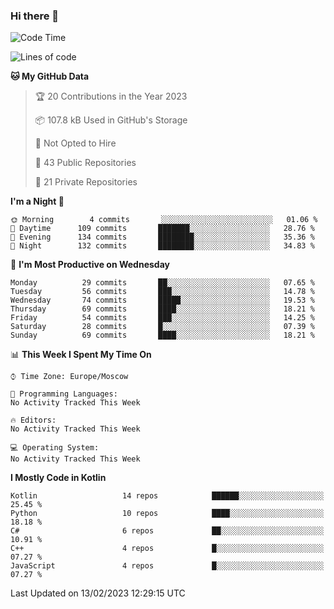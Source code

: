 ### Hi there 👋

<!--
**semwai/semwai** is a ✨ _special_ ✨ repository because its `README.md` (this file) appears on your GitHub profile.

Here are some ideas to get you started:

- 🔭 I’m currently working on ...
- 🌱 I’m currently learning ...
- 👯 I’m looking to collaborate on ...
- 🤔 I’m looking for help with ...
- 💬 Ask me about ...
- 📫 How to reach me: ...
- 😄 Pronouns: ...
- ⚡ Fun fact: ...
-->


<!--START_SECTION:waka-->
![Code Time](http://img.shields.io/badge/Code%20Time-0%20secs-blue)

![Lines of code](https://img.shields.io/badge/From%20Hello%20World%20I%27ve%20Written-1%20Million%20lines%20of%20code-blue)

**🐱 My GitHub Data** 

> 🏆 20 Contributions in the Year 2023
 > 
> 📦 107.8 kB Used in GitHub's Storage 
 > 
> 🚫 Not Opted to Hire
 > 
> 📜 43 Public Repositories 
 > 
> 🔑 21 Private Repositories  
 > 
**I'm a Night 🦉** 

```text
🌞 Morning        4 commits       ░░░░░░░░░░░░░░░░░░░░░░░░░   01.06 % 
🌆 Daytime      109 commits       ███████░░░░░░░░░░░░░░░░░░   28.76 % 
🌃 Evening      134 commits       ████████░░░░░░░░░░░░░░░░░   35.36 % 
🌙 Night        132 commits       ████████░░░░░░░░░░░░░░░░░   34.83 % 

```
📅 **I'm Most Productive on Wednesday** 

```text
Monday          29 commits       ██░░░░░░░░░░░░░░░░░░░░░░░   07.65 % 
Tuesday         56 commits       ███░░░░░░░░░░░░░░░░░░░░░░   14.78 % 
Wednesday       74 commits       █████░░░░░░░░░░░░░░░░░░░░   19.53 % 
Thursday        69 commits       ████░░░░░░░░░░░░░░░░░░░░░   18.21 % 
Friday          54 commits       ███░░░░░░░░░░░░░░░░░░░░░░   14.25 % 
Saturday        28 commits       █░░░░░░░░░░░░░░░░░░░░░░░░   07.39 % 
Sunday          69 commits       ████░░░░░░░░░░░░░░░░░░░░░   18.21 % 

```


📊 **This Week I Spent My Time On** 

```text
⌚︎ Time Zone: Europe/Moscow

💬 Programming Languages: 
No Activity Tracked This Week

🔥 Editors: 
No Activity Tracked This Week

💻 Operating System: 
No Activity Tracked This Week

```

**I Mostly Code in Kotlin** 

```text
Kotlin                   14 repos            ██████░░░░░░░░░░░░░░░░░░░   25.45 % 
Python                   10 repos            ████░░░░░░░░░░░░░░░░░░░░░   18.18 % 
C#                       6 repos             ██░░░░░░░░░░░░░░░░░░░░░░░   10.91 % 
C++                      4 repos             █░░░░░░░░░░░░░░░░░░░░░░░░   07.27 % 
JavaScript               4 repos             █░░░░░░░░░░░░░░░░░░░░░░░░   07.27 % 

```



 Last Updated on 13/02/2023 12:29:15 UTC
<!--END_SECTION:waka-->
